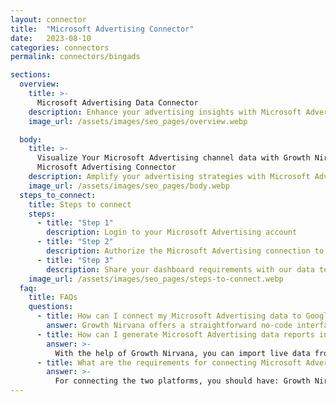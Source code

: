 ```yaml
---
layout: connector
title:  "Microsoft Advertising Connector"
date:   2023-08-10
categories: connectors
permalink: connectors/bingads

sections:
  overview:
    title: >-
      Microsoft Advertising Data Connector
    description: Enhance your advertising insights with Microsoft Advertising integration. Seamlessly merge advertising performance data from Microsoft Advertising with Looker Studio's analytical capabilities, unlocking insights that shape ad strategies, audience engagement, and campaign success.
    image_url: /assets/images/seo_pages/overview.webp

  body:
    title: >-
      Visualize Your Microsoft Advertising channel data with Growth Nirvana's
      Microsoft Advertising Connector
    description: Amplify your advertising strategies with Microsoft Advertising insights integrated into Looker Studio.
    image_url: /assets/images/seo_pages/body.webp
  steps_to_connect:
    title: Steps to connect
    steps:
      - title: "Step 1"
        description: Login to your Microsoft Advertising account
      - title: "Step 2"
        description: Authorize the Microsoft Advertising connection to send data to Growth Nirvana
      - title: "Step 3"
        description: Share your dashboard requirements with our data team. We will build the report for you.
    image_url: /assets/images/seo_pages/steps-to-connect.webp
  faq:
    title: FAQs
    questions:
      - title: How can I connect my Microsoft Advertising data to Google Data Studio/Looker Studio?
        answer: Growth Nirvana offers a straightforward no-code interface to connect to Microsoft Advertising data sources.
      - title: How can I generate Microsoft Advertising data reports in Looker Studio?
        answer: >-
          With the help of Growth Nirvana, you can import live data from Microsoft Advertising into Looker Studio. These data can be viewed in charts, tables, and dashboards to generate branded reports that can be shared instantly.
      - title: What are the requirements for connecting Microsoft Advertising and Looker Studio?
        answer: >-
          For connecting the two platforms, you should have: Growth Nirvana Account and Microsoft Advertising Ads Account
---
```

